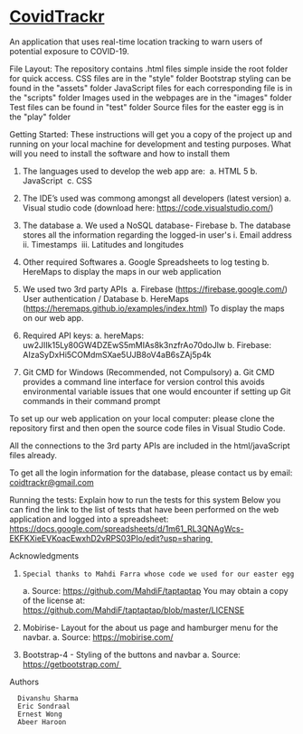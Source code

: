 # [CovidTrackr](http://covidtrackr.ca/)
An application that uses real-time location tracking to warn users of potential exposure to COVID-19.

File Layout: 
The repository contains .html files simple inside the root folder for quick access.
CSS files are in the "style" folder
Bootstrap styling can be found in the "assets" folder
JavaScript files for each corresponding file is in the "scripts" folder
Images used in the webpages are in the "images" folder
Test files can be found in "test" folder
Source files for the easter egg is in the "play" folder


Getting Started:
These instructions will get you a copy of the project up and running on your local machine for development and testing purposes. 
What will you need to install the software and how to install them

1. The languages used to develop the web app are: 
	a. HTML 5
	b. JavaScript 
	c. CSS

2. The IDE’s used was commong amongst all developers (latest version)
	a. Visual studio code (download here: https://code.visualstudio.com/)
	
3. The database
	a. We used a NoSQL database- Firebase
	b. The database stores all the information regarding the logged-in user's
		i.   Email address
		ii.  Timestamps 
		iii. Latitudes and longitudes 

4. Other required Softwares
 	a. Google Spreadsheets to log testing
	b. HereMaps to display the maps in our web application

5. We used two 3rd party APIs 
	a. Firebase (https://firebase.google.com/)
           User authentication / Database
	b. HereMaps (https://heremaps.github.io/examples/index.html)
           To display the maps on our web app.

6. Required API keys:
	a. hereMaps: uw2JIIk15Ly80GW4DZEwS5mMIAs8k3nzfrAo70doJlw
	b. Firebase: AIzaSyDxHi5COMdmSXae5UJB8oV4aB6sZAj5p4k

7. Git CMD for Windows (Recommended, not Compulsory)
	a. Git CMD provides a command line interface for version control
		this avoids environmental variable issues that one would encounter if setting up
		Git commands in their command prompt

To set up our web application on your local computer: 
please clone the repository first and then open the source code files in Visual Studio Code. 

All the connections to the 3rd party APIs are included in the html/javaScript files already. 

To get all the login information for the database, please contact us by email: coidtrackr@gmail.com 

Running the tests:
Explain how to run the tests for this system
Below you can find the link to the list of tests that have been performed on the web application and logged into a spreadsheet:
https://docs.google.com/spreadsheets/d/1m61_RL3QNAgWcs-EKFKXieEVKoacEwxhD2vRPS03PIo/edit?usp=sharing 


Acknowledgments
1.     Special thanks to Mahdi Farra whose code we used for our easter egg
    a.    Source: https://github.com/MahdiF/taptaptap
              You may obtain a copy of the license at: https://github.com/MahdiF/taptaptap/blob/master/LICENSE

  2. Mobirise- Layout for the about us page and hamburger menu for the navbar.
    a.     Source: https://mobirise.com/

3. Bootstrap-4 - Styling of the buttons and navbar
    a.     Source: https://getbootstrap.com/ 

Authors

      Divanshu Sharma
      Eric Sondraal
      Ernest Wong
      Abeer Haroon
      


